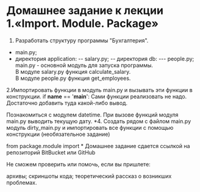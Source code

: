 Домашнее задание к лекции 1.«Import. Module. Package»
=====================================================
1. Разработать структуру программы "Бухгалтерия".
  + main.py;
  + директория application:
    -- salary.py;
    -- директория db:
    --- people.py;
  main.py - основной модуль для запуска программы.<br/>
  В модуле salary.py функция calculate_salary.<br/>
  В модуле people.py функция get_employees.<br/>
  
2.Импортировать функции в модуль main.py и вызывать эти функции в конструкции.
if __name__ == '__main__':
Сами функции реализовать не надо. Достаточно добавить туда какой-либо вывод.

Познакомиться с модулем datetime. При вызове функций модуля main.py выводить текущую дату.
*4. Создать рядом с файлом main.py модуль dirty_main.py и импортировать все функции с помощью конструкции (необязательное задание)

from package.module import *
Домашнее задание сдается ссылкой на репозиторий BitBucket или GitHub

Не сможем проверить или помочь, если вы пришлете:

архивы;
скриншоты кода;
теоретический рассказ о возникших проблемах.
